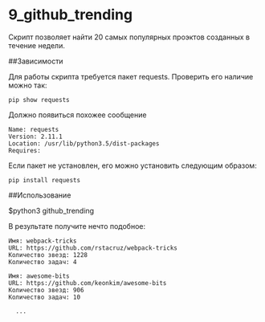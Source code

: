 # 9_github_trending

Скрипт позволяет найти 20 самых популярных проэктов созданных в течение недели.

##Зависимости

Для работы скрипта требуется пакет requests. Проверить его наличие можно так:
  
    pip show requests
  
Должно появиться похожее сообщение

    Name: requests
    Version: 2.11.1
    Location: /usr/lib/python3.5/dist-packages
    Requires: 

Если пакет не установлен, его можно установить следующим образом:

    pip install requests

##Использование

  $python3 github_trending
  
В результате получите нечто подобное:

    Имя: webpack-tricks
    URL: https://github.com/rstacruz/webpack-tricks
    Количество звезд: 1228
    Количество задач: 4
    
    Имя: awesome-bits
    URL: https://github.com/keonkim/awesome-bits
    Количество звезд: 906
    Количество задач: 10

      ...
  
  
